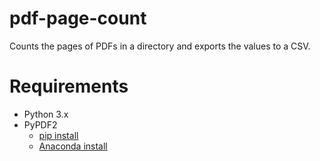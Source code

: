 # pdf-page-count
Counts the pages of PDFs in a directory and exports the values to a CSV.


# Requirements
* Python 3.x
* PyPDF2
  * [pip install](https://pypi.org/project/PyPDF2/ "PyPDF2")
  * [Anaconda install](https://anaconda.org/conda-forge/pypdf2 "PyPDF2")






